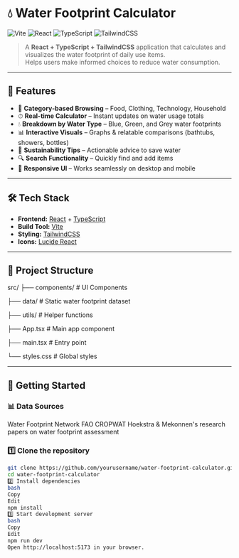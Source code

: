 # 💧 Water Footprint Calculator

![Vite](https://img.shields.io/badge/Vite-646CFF?style=for-the-badge&logo=vite&logoColor=white)
![React](https://img.shields.io/badge/React-20232a?style=for-the-badge&logo=react&logoColor=61dafb)
![TypeScript](https://img.shields.io/badge/TypeScript-007ACC?style=for-the-badge&logo=typescript&logoColor=white)
![TailwindCSS](https://img.shields.io/badge/Tailwind_CSS-06B6D4?style=for-the-badge&logo=tailwindcss&logoColor=white)


> A **React + TypeScript + TailwindCSS** application that calculates and visualizes the water footprint of daily use items.  
> Helps users make informed choices to reduce water consumption.

---

## 📌 Features

- 📂 **Category-based Browsing** – Food, Clothing, Technology, Household  
- ⏱ **Real-time Calculator** – Instant updates on water usage totals  
- 💧 **Breakdown by Water Type** – Blue, Green, and Grey water footprints  
- 📊 **Interactive Visuals** – Graphs & relatable comparisons (bathtubs, showers, bottles)  
- 🌱 **Sustainability Tips** – Actionable advice to save water  
- 🔍 **Search Functionality** – Quickly find and add items  
- 📱 **Responsive UI** – Works seamlessly on desktop and mobile  

---

## 🛠️ Tech Stack

- **Frontend:** [React](https://react.dev/) + [TypeScript](https://www.typescriptlang.org/)
- **Build Tool:** [Vite](https://vitejs.dev/)
- **Styling:** [TailwindCSS](https://tailwindcss.com/)
- **Icons:** [Lucide React](https://lucide.dev/)

---

## 📂 Project Structure

src/
├── components/ # UI Components

├── data/ # Static water footprint dataset

├── utils/ # Helper functions

├── App.tsx # Main app component

├── main.tsx # Entry point

└── styles.css # Global styles


---

## 🚀 Getting Started

### 📊 Data Sources

Water Footprint Network
FAO CROPWAT
Hoekstra & Mekonnen's research papers on water footprint assessment

### 1️⃣ Clone the repository
```bash
git clone https://github.com/yourusername/water-footprint-calculator.git
cd water-footprint-calculator
2️⃣ Install dependencies
bash
Copy
Edit
npm install
3️⃣ Start development server
bash
Copy
Edit
npm run dev
Open http://localhost:5173 in your browser.

